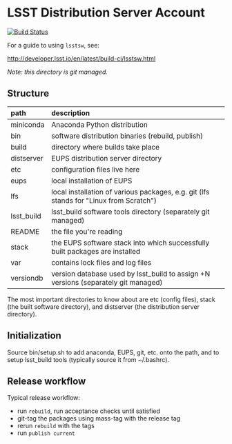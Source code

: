 LSST Distribution Server Account
================================

[![Build Status](https://travis-ci.org/lsst/lsstsw.png)](https://travis-ci.org/lsst/lsstsw)

For a guide to using `lsstsw`, see:

http://developer.lsst.io/en/latest/build-ci/lsstsw.html

*Note: this directory is git managed.*

Structure
---------

path       | description
:----------|:-----------------------------------------------------------------
miniconda  | Anaconda Python distribution
bin        | software distribution binaries (rebuild, publish)
build      | directory where builds take place
distserver | EUPS distribution server directory
etc        | configuration files live here
eups       | local installation of EUPS
lfs        | local installation of various packages, e.g. git (lfs stands for "Linux from Scratch")
lsst_build | lsst_build software tools directory (separately git managed)
README     | the file you're reading
stack      | the EUPS software stack into which successfully built packages are installed
var        | contains lock files and log files
versiondb  | version database used by lsst_build to assign +N versions (separately git managed)

The most important directories to know about are etc (config files), stack
(the built software directory), and distserver (the distribution server
directory).

Initialization
--------------

Source bin/setup.sh to add anaconda, EUPS, git, etc. onto the path, and to
setup lsst_build tools (typically source it from ~/.bashrc).

Release workflow
----------------

Typical release workflow:

  * run `rebuild`, run acceptance checks until satisfied
  * git-tag the packages using mass-tag with the release tag
  * rerun `rebuild` with the tags
  * run `publish current`
